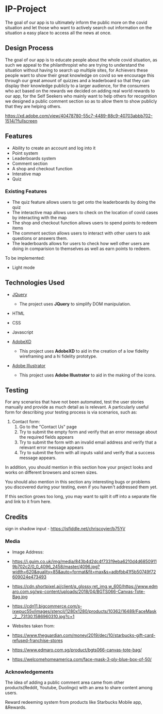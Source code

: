 # IP-Project

The goal of our app is to ultimately inform the public more on the covid situation and let those who want to actively search out information on the situation a easy place to access all the news at once.

## Design Process

The goal of our app is to educate people about the whole covid situation, as such we appeal to the philanthropist who are trying to understand the situation without having to search up multiple sites, for Achievers these people want to show their great knowledge on covid so we encourage this through our great amount of quizzes and a leaderboard so that they can display their knowledge publicly to a larger audience, for the consumers who act based on the rewards we decided on adding real world rewards to our app, for the Self Seekers who mainly want to help others for recognition we designed a public comment section so as to allow them to show publicly that they are helping others.

https://xd.adobe.com/view/40478780-55c7-4489-88c9-40703abbb702-1514/?fullscreen

## Features

- Ability to create an account and log into it
- Point system
- Leaderboards system
- Comment section
- A shop and checkout function
- Interative map
- Quiz
 
### Existing Features
- The quiz feature allows users to get onto the leaderboards by doing the quiz 
- The interactive map allows users to check on the location of covid cases by interacting with the map
- The shop and checkout function allows users to spend points to redeem items
- The comment section allows users to interact with other users to ask questions or answers them.
- The leaderboards allows for users to check how well other users are doing in comparision to themselves as well as earn points to redeem.

To be implemented:
- Light mode

## Technologies Used
- [JQuery](https://jquery.com)
    - The project uses **JQuery** to simplify DOM manipulation.

- HTML

- CSS

- Javascript

- [AdobeXD](https://www.adobe.com/)
  - This project uses **AdobeXD** to aid in the creation of a low fidelity wireframing and a hi fidelity prototype.
  
- [Adobe Illustrator](https://www.adobe.com/)
  - This project uses **Adobe Illustrator** to aid in the making of the icons.

## Testing

For any scenarios that have not been automated, test the user stories manually and provide as much detail as is relevant. A particularly useful form for describing your testing process is via scenarios, such as:

1. Contact form:
    1. Go to the "Contact Us" page
    2. Try to submit the empty form and verify that an error message about the required fields appears
    3. Try to submit the form with an invalid email address and verify that a relevant error message appears
    4. Try to submit the form with all inputs valid and verify that a success message appears.

In addition, you should mention in this section how your project looks and works on different browsers and screen sizes.

You should also mention in this section any interesting bugs or problems you discovered during your testing, even if you haven't addressed them yet.

If this section grows too long, you may want to split it off into a separate file and link to it from here.

## Credits
sign in shadow input - https://jsfiddle.net/chriscoyier/b75Yj/

### Media

- Image Address:
- https://i.guim.co.uk/img/media/843b4d2dc4f73319eba6210d4d68509119b702c2/0_0_4096_2458/master/4096.jpg?width=620&quality=85&auto=format&fit=max&s=adbfbb41f5b50749f72609024e473493
- https://cdn.shortpixel.ai/client/q_glossy,ret_img,w_600/https://www.edmaro.com.sg/wp-content/uploads/2018/04/BGTS066-Canvas-Tote-Bag.jpg
- https://cdn11.bigcommerce.com/s-ixwpuc55v/images/stencil/1280x1280/products/10362/16489/FaceMask_2__73130.1586960310.jpg?c=1

- Websites taken from:
- https://www.theguardian.com/money/2019/dec/10/starbucks-gift-card-refused-franchise-stores
- https://www.edmaro.com.sg/product/bgts066-canvas-tote-bag/
- https://welcomehomeamerica.com/face-mask-3-ply-blue-box-of-50/

### Acknowledgements

The idea of adding a public comment area came from other products(Reddit, Youtube, Duolingo) with an area to share content among users.

Reward redeeming system from products like Starbucks Mobile app, &Rewards.

